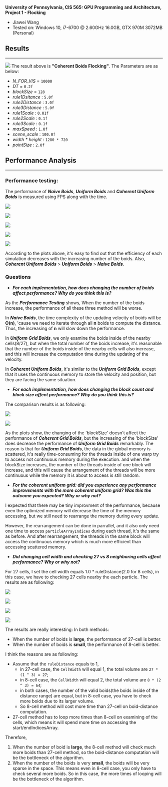 **University of Pennsylvania, CIS 565: GPU Programming and Architecture,
Project 1 - Flocking**

* Jiawei Wang
* Tested on: Windows 10, i7-6700 @ 2.60GHz 16.0GB, GTX 970M 3072MB (Personal)

## Results
___

![](./results_images/result1.gif)
The result above is **"Coherent Boids Flocking"**. The Parameters are as below:
* *N_FOR_VIS* = `10000`
* *DT* = `0.2f`
* *blockSize* = `128`
* *rule1Dsitance* : `5.0f`
* *rule2Distance* : `3.0f`
* *rule3Distance* : `5.0f`
* *rule1Scale* : `0.01f`
* *rule2Scale* : `0.1f`
* *rule3Scale* : `0.1f`
* *maxSpeed* : `1.0f`
* *scene_scale* : `100.0f`
* *width * height* : `1280 * 720`
* *pointSize* : `2.0f`

## Performance Analysis
___

### Performance testing:

The performance of ***Naive Boids***, ***Uniform Boids*** and ***Coherent Uniform Boids*** is measured using FPS along with the time.

![](./results_images/5000boids_comparison.JPG)

![](./results_images/25000boids_comparison.JPG)

![](./results_images/50000boids_comparison.JPG)

![](./results_images/100000boids_comparison.JPG)

![](./results_images/400000boids_comparison.JPG)

According to the plots above, it's easy to find out that the efficiency of each simulation decreases with the increasing number of the boids. Also, ***Coherent Uniform Boids*** > ***Uniform Boids*** > ***Naive Boids***.

### Questions

* ***For each implementation, how does changing the number of boids affect performance? Why do you think this is?***

As the ***Performance Testing*** shows, When the number of the boids increase, the performance of all these three method will be worse.

In ***Naive Boids***, the time complexity of the updating velocity of boids will be **O(n)**, 'cause we need to iterate through all **n** boids to compute the distance. Thus, the increasing of **n** will slow down the performance.

In ***Uniform Grid Boids***, we only examine the boids inside of the nearby cells(8/27), but when the total number of the boids increase, it's reasonable that the number of the boids inside of the nearby cells will also increase, and this will increase the computation time during the updating of the velocity.

In ***Coherent Uniform Boids***, it's similar to the ***Uniform Grid Boids***, except that it uses the continuous memory to store the velocity and position, but they are facing the same situation.

* ***For each implementation, how does changing the block count and block size affect performance? Why do you think this is?***

The comparison results is as following:

![](./results_images/blocksize_uniform_comparison.JPG)

![](./results_images/blocksize_coherent_comparison.JPG)

As the plots show, the changing of the 'blockSize' doesn't affect the performance of ***Coherent Grid Boids***, but the increasing of the 'blockSize' does decrease the performance of ***Uniform Grid Boids*** remarkably. 
The reason is that for ***Uniform Grid Boids***, the data in the global memory is scattered, it's really time-consuming for the threads inside of one warp try to access not continuous memory during the execution. and when the blockSize increases, the number of the threads inside of one block will increase, and this will cause the arrangement of the threads will be more continuous while the memory it is about to access is still random.

* ***For the coherent uniform grid: did you experience any performance improvements with the more coherent uniform grid? Was this the outcome you expected? Why or why not?***

I expected that there may be tiny improvment of the performance, because even the optimized memory will decrease the time of the memory accessing, but we still need to rearrange the memory during every update. 

However, the rearrangement can be done in parrallel, and it also only need one time to access `particleArrayIndices` during each thread, it's the same as before. And after rearrangement, the threads in the same block will access the continuous memory which is much more efficient than accessing scattered memory. 

* ***Did changing cell width and checking 27 vs 8 neighboring cells affect performance? Why or why not?***

For 27 cells, I set the cell width equals 1.0 * ruleDistance(2.0 for 8 cells), in this case, we have to checking 27 cells nearby the each particle. The results are as following:

![](./results_images/8_27_400000_uniform.JPG)

![](./results_images/8_27_400000_coherent.JPG)

![](./results_images/8_27_500_uniform.JPG)

![](./results_images/8_27_500_coherent.JPG)

The results are really interesting:
In both methods:
* When the number of boids is **large**, the performance of 27-cell is better.
* When the number of boids is **small**, the performance of 8-cell is better.

I think the reasons are as following:
* Assume that the `ruleDistance` equals to 1,
   * in 27-cell case, the `CellWidth` will equal 1, the total volume are `27 * (1 ^ 3) = 27`;
   * in 8-cell case, the `CellWidth` will equal 2, the total volume are `8 * (2 ^ 3) = 64`;
   * in both cases, the number of the valid boids(the boids inside of the distance range) are equal, but in 8-cell case, you have to check more boids due to its larger volume.
   * So 8-cell method will cost more time than 27-cell on boid-distance computation.
* 27-cell method has to loop more times than 8-cell on examining of the cells, which means it will spend more time on accessing the start/endIndicesArray.

Therefore,
1. When the number of boid is **large**, the 8-cell method will check much more boids than 27-cell method, so the boid-distance computation will be the bottleneck of the algorithm.
2. When the number of the boids is very **small**, the boids will be very sparse in the space. This means even in 8-cell case, you only have to check several more boids. So in this case, the more times of looping will be the bottleneck of the algorithm.
